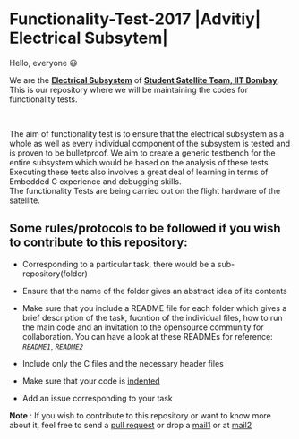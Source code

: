 # Functionality-Test-2017 |Advitiy| Electrical Subsytem|

Hello, everyone :smiley:

We are the [**Electrical Subsystem**](http://www.aero.iitb.ac.in/pratham/index.php) of [**Student Satellite Team, IIT Bombay**](http://www.aero.iitb.ac.in/pratham/elecSS.php). 
This is our repository where we will be maintaining the codes for functionality tests. 

</br>

The aim of functionality test is to ensure that the electrical subsystem as a whole as well as every individual component of the subsystem is tested and is proven to be bulletproof. We aim to create a generic testbench for the entire subsystem which would be based on the analysis of these tests.
Executing these tests also involves a great deal of learning in terms of Embedded C experience and debugging skills.  
The functionality Tests are being carried out on the flight hardware of the satellite. 


## Some rules/protocols to be followed if you wish to contribute to this repository:

- Corresponding to a particular task, there would be a sub-repository(folder) 

- Ensure that the name of the folder gives an abstract idea of its contents

- Make sure that you include a README file for each folder which gives a brief description of the task, fucntion of the individual files, how to run the main code and an invitation to the opensource community for collaboration. You can have a look at these READMEs for reference: [_`README1`_](https://github.com/Electrical-Subsystem/Insystem-Programming/blob/master/README.md), [_`README2`_](https://github.com/Electrical-Subsystem/Insystem-Programming/blob/master/scripts/README.md)      

- Include only the C files and the necessary header files

- Make sure that your code is [indented](https://blog.prog`ramminghub.io/blog/2017/06/07importance-indentation-programming/) 

- Add an issue corresponding to your task 

**Note** : If you wish to contribute to this repository or want to know more about it, feel free to send a [pull request](https://help.github.com/articles/creating-a-pull-request/) or drop a [mail1](pranavsankhe40@gmail.com) or at [mail2](science.ranade@gmail.com)
